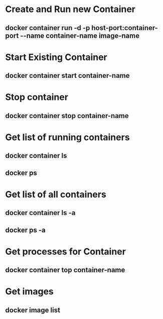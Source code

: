 # Create and  Run new Container
## docker container run -d -p host-port:container-port --name container-name image-name
# Start Existing Container
## docker container start container-name
# Stop container
## docker container stop container-name
# Get list of running containers
## docker container ls
## docker ps
# Get list of all containers
## docker container ls -a
## docker ps -a
# Get processes for Container
## docker container top container-name
# Get images
## docker image list
